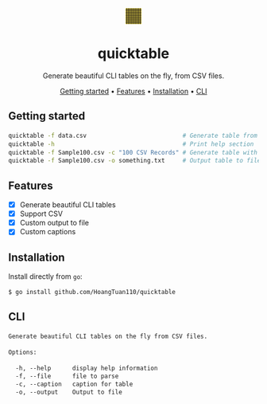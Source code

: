 <!-- markdownlint-configure-file {
  "MD013": {
    "code_blocks": false,
    "tables": false
  },
  "MD033": false,
  "MD041": false
} -->

<div align="center">

<img src="quicktable_logo.png" alt="Quicktable logo; A 2x2 black grid with a yellow background">

# quicktable

Generate beautiful CLI tables on the fly, from CSV files.

[Getting started](#getting-started) •
[Features](#features) •
[Installation](#installation) •
[CLI](#cli)

</div>

## Getting started

```sh
quicktable -f data.csv                           # Generate table from a CSV file
quicktable -h                                    # Print help section
quicktable -f Sample100.csv -c "100 CSV Records" # Generate table with custom captions
quicktable -f Sample100.csv -o something.txt     # Output table to file something.txt
```

## Features

- [x] Generate beautiful CLI tables
- [x] Support CSV
- [x] Custom output to file
- [x] Custom captions

## Installation

Install directly from `go`:

```sh
$ go install github.com/HoangTuan110/quicktable
```

## CLI

```
Generate beautiful CLI tables on the fly from CSV files.

Options:

  -h, --help      display help information
  -f, --file      file to parse
  -c, --caption   caption for table
  -o, --output    Output to file
```

</div>
